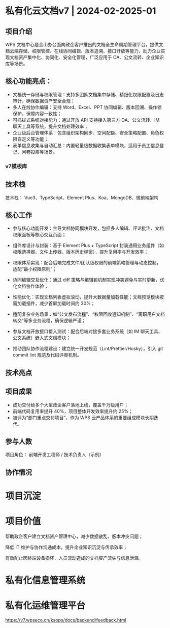 # 私有化云文档v7 | 2024-02-2025-01
## 项目介绍
WPS 文档中心是金山办公面向政企客户推出的文档全生命周期管理平台，提供文档云端存储、权限管控、在线协同编辑、版本追溯、接口开放等能力，助力企业实现文档资产集中化、协同化、安全化管理，广泛应用于 OA、公文流转、企业知识库等场景。
## 核心功能亮点：
- 文档统一存储与权限管理：支持多团队文档集中存储、精细化权限配置及日志审计，确保数据资产安全合规；
- 多人在线协作编辑：支持 Word、Excel、PPT 协同编辑、版本回溯、操作锁保护，保障内容一致性；
- 可插拔式系统对接能力：通过开放 API 支持接入第三方 OA、公文流转、IM 聊天工具等系统，提升文档处理效率；
- 企业级后台管理体系：包含组织架构同步、空间配额、安全策略配置、角色权限自定义等功能；
- 表单信息收集与自动汇总：内置轻量级数据收集表单模块，适用于员工信息登记、问卷投票等场景。
  
### v7模板库

## 技术栈
技术栈： Vue3、TypeScript、Element Plus、Koa、MongoDB、微前端架构

## 核心工作


- 参与核心功能开发：主导文档协同模块开发，包括多人编辑、评论批注、文档权限面板等核心交互页面；

- 组件库设计与封装：基于 Element Plus + TypeScript 封装通用业务组件（如权限选择器、文件上传器、版本历史弹窗），提升复用率与开发效率；

- 权限体系实现：配合后端完成文件/团队级权限的前端策略管理与动态控制，适配“最小权限原则”；

- 协同编辑交互优化：通过 diff 策略与编辑锁机制实现冲突避免与实时更新，优化文档协作体验；

- 性能优化：实现文档列表虚拟滚动，提升大数据量加载性能；文档预览模块按需加载插件，减少首屏加载时间约 30%；

- 适配复杂业务场景：如“公文发布流程”、“权限回收通知机制”、“离职用户文档转交”等多业务流程，确保逻辑严谨；

- 参与文档开放接口接入测试：配合后端对接多套业务系统（如 IM 聊天工具、公文系统）嵌入式文档模块；

- 推动团队协作流程建设：建立统一开发规范（Lint/Prettier/Husky），引入 git commit lint 规范及代码评审机制。

## 技术亮点


## 项目成果
- 成功交付给多个大型政企客户落地上线，覆盖千万级用户；
- 前端代码复用率提升 40%，项目整体开发效率提升约 25%；
- 被评为“部门重点交付项目”，作为 WPS 云产品体系的重要组成模块长期迭代。
  
## 参与人数
项目角色： 前端开发工程师 / 技术负责人（示例）

## 协作情况

#  项目沉淀

# 项目价值
帮助政企客户建立文档资产管理中心，减少数据散乱、版本冲突问题；

降低 IT 维护与协作沟通成本，提升企业知识沉淀与传承效率；

有效防止因终端设备损坏、人员流动造成的文档资产流失与信息泄漏。


# 私有化信息管理系统


# 私有化运维管理平台
https://v7.wpseco.cn/ksops/docs/backend/feedback.html







